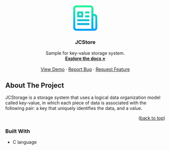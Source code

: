 <a name="readme-top"></a>

<!-- PROJECT LOGO -->
<br />
<div align="center">
  <a href="">
    <img src="images/logo.png" alt="Logo" width="80" height="80">
  </a>

  <h3 align="center">JCStore</h3>

  <p align="center">
    Sample for key-value storage system.
    <br />
    <a href=""><strong>Explore the docs »</strong></a>
    <br />
    <br />
    <a href="">View Demo</a>
    ·
    <a href="">Report Bug</a>
    ·
    <a href="">Request Feature</a>
  </p>
</div>

<!-- ABOUT THE PROJECT -->

## About The Project

JCStorage is a storage system that uses a logical data organization model called key-value, in which each piece of data is associated with the following pair: a key that uniquely identifies the data, and a value.

<p align="right">(<a href="#readme-top">back to top</a>)</p>

### Built With

- C language
